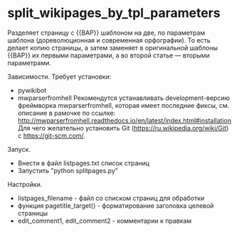# split_wikipages_by_tpl_parameters

Разделяет страницу с {{ВАР}} шаблоном на две, по параметрам шаблона (дореволюционная и современная орфографии). То есть делает копию страницы, а затем заменяет в оригинальной шаблоны {{ВАР}} их первыми параметрами, а во второй статье — вторыми параметрами.

Зависимости. Требует установки:
* pywikibot
* mwparserfromhell
Рекомендутся устанавливать development-версию фреймворка mwparserfromhell, которая имеет последние фиксы, см. описание в рамочке по ссылке:
http://mwparserfromhell.readthedocs.io/en/latest/index.html#installation
Для чего желательно установить Git (https://ru.wikipedia.org/wiki/Git) c https://git-scm.com/.

Запуск. 
- Внести в файл listpages.txt список страниц
- Запустить "python splitpages.py"

Настройки.
* listpages_filename - файл со списком страниц для обработки
* функция pagetitle_target() - форматирование заголовка целевой страницы
* edit_comment1, edit_comment2 - комментарии к правкам
